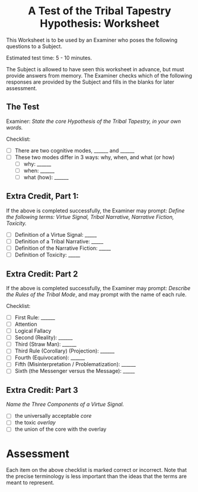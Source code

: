 <h1 align="center" >A Test of the Tribal Tapestry Hypothesis: Worksheet</h1>

This Worksheet is to be used by an Examiner who poses the following questions to a Subject.

Estimated test time: 5 - 10 minutes.

The Subject is allowed to have seen this worksheet in advance, but must provide answers from memory. The Examiner checks which of the following responses are provided by the Subject and fills in the blanks for later assessment.

## The Test

Examiner: *State the core Hypothesis of the Tribal Tapestry, in your own words.*

Checklist:
- [ ] There are two cognitive modes, ______ and ______
- [ ] These two modes differ in 3 ways: why, when, and what (or how)
  - [ ] why: ______
  - [ ] when: ______
  - [ ] what (how): ______

## Extra Credit, Part 1:

If the above is completed successfully, the Examiner may prompt: *Define the following terms: Virtue Signal, Tribal Narrative, Narrative Fiction, Toxicity.*

- [ ] Definition of a Virtue Signal: _____
- [ ] Definition of a Tribal Narrative: _____
- [ ] Definition of the Narrative Fiction: _____
- [ ] Definition of Toxicity: _____

## Extra Credit: Part 2

If the above is completed successfully, the Examiner may prompt: *Describe the Rules of the Tribal Mode*, and may prompt with the name of each rule.

Checklist:
- [ ] First Rule: ______
- [ ] Attention
- [ ] Logical Fallacy
- [ ] Second (Reality): ______
- [ ] Third (Straw Man): ______
- [ ] Third Rule (Corollary) (Projection): ______
- [ ] Fourth (Equivocation): ______
- [ ] Fifth (Misinterpretation / Problematization): ______
- [ ] Sixth (the Messenger versus the Message): _____

## Extra Credit: Part 3

*Name the Three Components of a Virtue Signal.*
- [ ] the universally acceptable *core*
- [ ] the toxic *overlay*
- [ ] the union of the core with the overlay

# Assessment

Each item on the above checklist is marked correct or incorrect. Note that the precise terminology is less important than the ideas that the terms are meant to represent.
